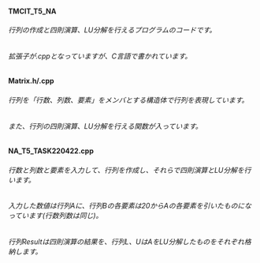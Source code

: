 #### TMCIT_T5_NA
###### 行列の作成と四則演算、LU分解を行えるプログラムのコードです。
###### 拡張子が.cppとなっていますが、C言語で書かれています。
#### Matrix.h/.cpp
###### 行列を「行数、列数、要素」をメンバとする構造体で行列を表現しています。
###### また、行列の四則演算、LU分解を行える関数が入っています。
#### NA_T5_TASK220422.cpp
###### 行数と列数と要素を入力して、行列を作成し、それらで四則演算とLU分解を行います。
###### 入力した数値は行列Aに、行列Bの各要素は20からAの各要素を引いたものになっています(行数列数は同じ)。
###### 行列Resultは四則演算の結果を、行列L、UはAをLU分解したものをそれぞれ格納します。
